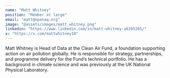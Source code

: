```yaml
---
name: "Matt Whitney"
position: "Member at large"
email: "matt@openaq.org"
image: "@assets/images/matt_whitney.png"
linkedin: "https://www.linkedin.com/in/matt-whitney-a6395265/"
x: "https://x.com/mattwhitney10"
---
```


Matt Whitney is Head of Data at the Clean Air Fund, a foundation supporting action on air pollution globally. He is responsible for strategy, partnerships, and programme delivery for the Fund’s technical portfolio. He has a background in climate science and was previously at the UK National Physical Laboratory.
